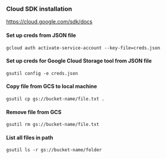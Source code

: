 ### Cloud SDK installation
https://cloud.google.com/sdk/docs

#### Set up creds from JSON file
```
gcloud auth activate-service-account --key-file=creds.json
```

#### Set up creds for Google Cloud Storage tool from JSON file
```
gsutil config -е creds.json
```

#### Copy file from GCS to local machine
```
gsutil cp gs://bucket-name/file.txt .
```

#### Remove file from GCS
```
gsutil rm gs://bucket-name/file.txt
```

#### List all files in path
```
gsutil ls -r gs://bucket-name/folder
```
